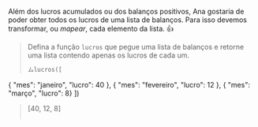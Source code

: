 Além dos lucros acumulados ou dos balanços positivos, Ana gostaria de poder obter todos os lucros de uma lista de balanços. Para isso devemos transformar, ou _mapear_, cada elemento da lista. :thumbsup:


> Defina a função `lucros` que pegue uma lista de balanços e retorne uma lista contendo apenas os lucros de cada um.
>
> ``` python
> ムlucros([
  { "mes": "janeiro", "lucro": 40 },
  { "mes": "fevereiro", "lucro": 12 },
  { "mes": "março", "lucro": 8}
  ])
> [40, 12, 8]
> ```
